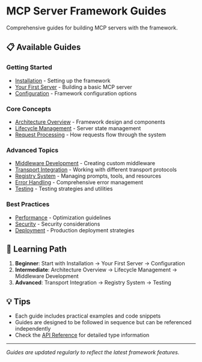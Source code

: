 # MCP Server Framework Guides

Comprehensive guides for building MCP servers with the framework.

## 📋 Available Guides

### Getting Started
- [Installation](./installation.md) - Setting up the framework
- [Your First Server](./first-server.md) - Building a basic MCP server
- [Configuration](./configuration.md) - Framework configuration options

### Core Concepts
- [Architecture Overview](./architecture.md) - Framework design and components
- [Lifecycle Management](./lifecycle.md) - Server state management
- [Request Processing](./request-processing.md) - How requests flow through the system

### Advanced Topics
- [Middleware Development](./middleware.md) - Creating custom middleware
- [Transport Integration](./transports.md) - Working with different transport protocols
- [Registry System](./registries.md) - Managing prompts, tools, and resources
- [Error Handling](./error-handling.md) - Comprehensive error management
- [Testing](./testing.md) - Testing strategies and utilities

### Best Practices
- [Performance](./performance.md) - Optimization guidelines
- [Security](./security.md) - Security considerations
- [Deployment](./deployment.md) - Production deployment strategies

## 🎯 Learning Path

1. **Beginner**: Start with Installation → Your First Server → Configuration
2. **Intermediate**: Architecture Overview → Lifecycle Management → Middleware Development
3. **Advanced**: Transport Integration → Registry System → Testing

## 💡 Tips

- Each guide includes practical examples and code snippets
- Guides are designed to be followed in sequence but can be referenced independently
- Check the [API Reference](../api/README.md) for detailed type information

---

*Guides are updated regularly to reflect the latest framework features.*

